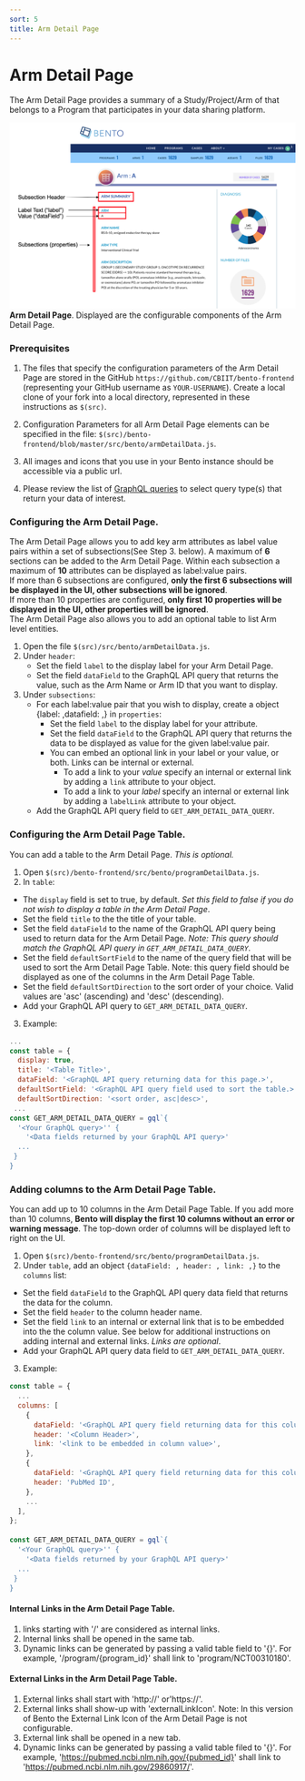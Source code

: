 ```yaml
---
sort: 5
title: Arm Detail Page
---
```


# Arm  Detail Page
The Arm Detail Page provides a summary of a Study/Project/Arm of that belongs to a Program that participates in your data sharing platform.

![Arm Detail Page](../assets/arm-detail-page.png)
**Arm Detail Page**. Displayed are the configurable components of the Arm Detail Page.

### Prerequisites
1. The files that specify the configuration parameters of the Arm Detail Page are stored in the GitHub `https://github.com/CBIIT/bento-frontend` (representing your GitHub username as `YOUR-USERNAME`). Create a local clone of your fork into a local directory, represented in these instructions as `$(src)`.

2. Configuration Parameters for all Arm Detail Page elements can be specified in the file: `$(src)/bento-frontend/blob/master/src/bento/armDetailData.js`.

3. All images and icons that you use in your Bento instance should be accessible via a public url. 

4. Please review the list of [GraphQL queries](https://github.com/CBIIT/bento-backend/blob/master/src/main/resources/graphql/bento-extended-doc.graphql) to select query type(s) that return your data of interest.

### Configuring the Arm Detail Page.
The Arm Detail Page allows you to add key arm attributes as label value pairs within a set of subsections(See Step 3. below). A maximum of **6** sections can be added to the Arm Detail Page. Within each subsection a maximum of **10** attributes can be displayed as label:value pairs. 
<br>If more than 6 subsections are configured, **only the first 6 subsections will be displayed in the UI, other subsections will be ignored**. 
<br>If more than 10 properties are configured, **only first 10 properties will be displayed in the UI, other properties will be ignored**.
<br> The Arm Detail Page also allows you to add an optional table to list Arm level entities.

1. Open the file `$(src)/src/bento/armDetailData.js`.
2. Under `header`:
	* Set the field `label` to the display label for your Arm Detail Page.
	* Set the field `dataField` to the GraphQL API query that returns the value, such as the Arm Name or Arm ID that you want to display.
3. Under `subsections`:
	* For each label:value pair that you wish to display, create a object {label: ,datafield: ,} in `properties`:
        * Set the field `label` to the display label for your attribute.
        * Set the field `dataField` to the GraphQL API query that returns the data to be displayed as value for the given label:value pair.
		* You can embed an optional link in your label or your value, or both. Links can be internal or external. 
			* To add a link to your *value* specify an internal or external link by adding a `link` attribute to your object. 
			* To add a link to your *label* specify an internal or external link by adding a `labelLink` attribute to your object.
    * Add the GraphQL API query field to `GET_ARM_DETAIL_DATA_QUERY`. 

### Configuring the Arm Detail Page Table.
You can add a table to the Arm Detail Page. *This is optional.*
1. Open `$(src)/bento-frontend/src/bento/programDetailData.js`.
2. In `table`:
  * The `display` field is set to true, by default. *Set this field to false if you do not wish to display a table in the Arm Detail Page*.
  * Set the field `title` to the the title of your table.
  * Set the field `dataField` to the name of the GraphQL API query being used to return data for the Arm Detail Page. *Note: This query should match the GraphQL API query in `GET_ARM_DETAIL_DATA_QUERY`*.
  * Set the field `defaultSortField` to the name of the query field that will be used to sort the Arm Detail Page Table. Note: this query field should be displayed as one of the columns in the Arm Detail Page Table.
  * Set the field `defaultSortDirection` to the sort order of your choice. Valid values are 'asc' (ascending) and 'desc' (descending).
  * Add your GraphQL API query to `GET_ARM_DETAIL_DATA_QUERY`.
3. Example:

```javascript
...
const table = {
  display: true,
  title: '<Table Title>',
  dataField: '<GraphQL API query returning data for this page.>',
  defaultSortField: '<GraphQL API query field used to sort the table.>',
  defaultSortDirection: '<sort order, asc|desc>',
 ...
const GET_ARM_DETAIL_DATA_QUERY = gql`{
  '<Your GraphQL query>'' {
    '<Data fields returned by your GraphQL API query>'
  ... 
 }
}
```

### Adding columns to the Arm Detail Page Table.
You can add up to 10 columns in the Arm Detail Page Table. If you add more than 10 columns, **Bento will display the first 10 columns without an error or warning message**. The top-down order of columns will be displayed left to right on the UI.

1. Open `$(src)/bento-frontend/src/bento/programDetailData.js`.
2. Under `table`, add an object `{dataField: , header: , link: ,}` to the `columns` list:
  * Set the field `dataField` to the GraphQL API query data field that returns the data for the column.
  * Set the field `header` to the column header name.
  * Set the field `link` to an internal or external link that is to be embedded into the the column value. See below for additional instructions on adding internal and external links. *Links are optional*.
  * Add your GraphQL API query data field to `GET_ARM_DETAIL_DATA_QUERY`.
3. Example:

```javascript
const table = {
  ...
  columns: [
    {
      dataField: '<GraphQL API query field returning data for this column>',
      header: '<Column Header>',
      link: '<link to be embedded in column value>',
    },
    {
      dataField: '<GraphQL API query field returning data for this column>',
      header: 'PubMed ID',
    },
    ...
  ],
};

const GET_ARM_DETAIL_DATA_QUERY = gql`{
  '<Your GraphQL query>'' {
    '<Data fields returned by your GraphQL API query>'
  ... 
 }
}
```
#### Internal Links in the Arm Detail Page Table.
1. links starting with '/' are considered as internal links.
2. Internal links shall be opened in the same tab.
3. Dynamic links can be generated by passing a valid table field to '{}'. For example, '/program/{program_id}' shall link to 'program/NCT00310180'.

#### External Links in the Arm Detail Page Table.
1. External links shall start with 'http://' or'https://'.
2. External links shall show-up with 'externalLinkIcon'. Note: In this version of Bento the External Link Icon of the Arm Detail Page is not configurable.
3. External link shall be opened in a new tab.
4. Dynamic links can be generated by passing a valid table filed to '{}'. 
   For example, 'https://pubmed.ncbi.nlm.nih.gov/{pubmed_id}' shall link to 'https://pubmed.ncbi.nlm.nih.gov/29860917/'.
